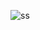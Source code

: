 
![ss](https://github.com/Saad096/multipdf-chatbot/assets/109945767/283ff709-fd22-4b26-8a16-a550fd7a8224)
